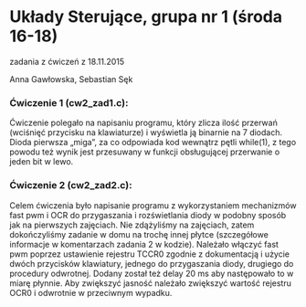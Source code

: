 # Układy Sterujące, grupa nr 1 (środa 16-18)
zadania z ćwiczeń z 18.11.2015

Anna Gawłowska, Sebastian Sęk


### Ćwiczenie 1 (cw2_zad1.c):

Ćwiczenie polegało na napisaniu programu, który zlicza ilość przerwań (wciśnięć przycisku na klawiaturze) i wyświetla ją binarnie na 7 diodach. Dioda pierwsza „miga”, za co odpowiada kod wewnątrz pętli while(1), z tego powodu też wynik jest przesuwany w funkcji obsługującej przerwanie o jeden bit w lewo.

### Ćwiczenie 2 (cw2_zad2.c):

Celem ćwiczenia było napisanie programu z wykorzystaniem mechanizmów fast pwm i OCR do przygaszania i rozświetlania diody w podobny sposób jak na pierwszych zajęciach. Nie zdążyliśmy na zajęciach, zatem dokończyliśmy zadanie w domu na trochę innej płytce (szczegółowe informacje w komentarzach zadania 2 w kodzie). Należało włączyć fast pwm poprzez ustawienie rejestru TCCR0 zgodnie z dokumentacją i użycie dwóch przycisków klawiatury, jednego do przygaszania diody, drugiego do procedury odwrotnej. Dodany został też delay 20 ms aby następowało to w miarę płynnie. Aby zwiększyć jasność należało zwiększyć wartość rejestru OCR0 i odwrotnie w przeciwnym wypadku.
